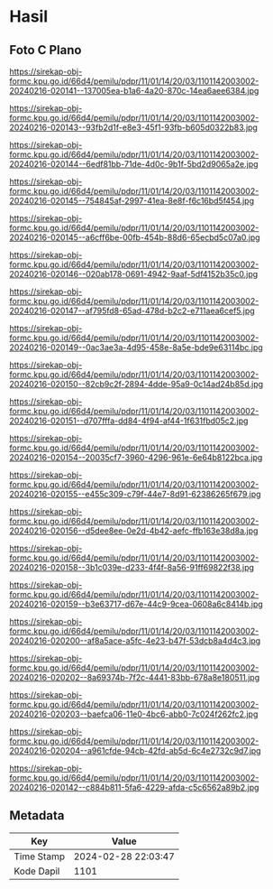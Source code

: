 # Hasil

## Foto C Plano

https://sirekap-obj-formc.kpu.go.id/66d4/pemilu/pdpr/11/01/14/20/03/1101142003002-20240216-020141--137005ea-b1a6-4a20-870c-14ea6aee6384.jpg

https://sirekap-obj-formc.kpu.go.id/66d4/pemilu/pdpr/11/01/14/20/03/1101142003002-20240216-020143--93fb2d1f-e8e3-45f1-93fb-b605d0322b83.jpg

https://sirekap-obj-formc.kpu.go.id/66d4/pemilu/pdpr/11/01/14/20/03/1101142003002-20240216-020144--6edf81bb-71de-4d0c-9b1f-5bd2d9065a2e.jpg

https://sirekap-obj-formc.kpu.go.id/66d4/pemilu/pdpr/11/01/14/20/03/1101142003002-20240216-020145--754845af-2997-41ea-8e8f-f6c16bd5f454.jpg

https://sirekap-obj-formc.kpu.go.id/66d4/pemilu/pdpr/11/01/14/20/03/1101142003002-20240216-020145--a6cff6be-00fb-454b-88d6-65ecbd5c07a0.jpg

https://sirekap-obj-formc.kpu.go.id/66d4/pemilu/pdpr/11/01/14/20/03/1101142003002-20240216-020146--020ab178-0691-4942-9aaf-5df4152b35c0.jpg

https://sirekap-obj-formc.kpu.go.id/66d4/pemilu/pdpr/11/01/14/20/03/1101142003002-20240216-020147--af795fd8-65ad-478d-b2c2-e711aea6cef5.jpg

https://sirekap-obj-formc.kpu.go.id/66d4/pemilu/pdpr/11/01/14/20/03/1101142003002-20240216-020149--0ac3ae3a-4d95-458e-8a5e-bde9e63114bc.jpg

https://sirekap-obj-formc.kpu.go.id/66d4/pemilu/pdpr/11/01/14/20/03/1101142003002-20240216-020150--82cb9c2f-2894-4dde-95a9-0c14ad24b85d.jpg

https://sirekap-obj-formc.kpu.go.id/66d4/pemilu/pdpr/11/01/14/20/03/1101142003002-20240216-020151--d707fffa-dd84-4f94-af44-1f631fbd05c2.jpg

https://sirekap-obj-formc.kpu.go.id/66d4/pemilu/pdpr/11/01/14/20/03/1101142003002-20240216-020154--20035cf7-3960-4296-961e-6e64b8122bca.jpg

https://sirekap-obj-formc.kpu.go.id/66d4/pemilu/pdpr/11/01/14/20/03/1101142003002-20240216-020155--e455c309-c79f-44e7-8d91-62386265f679.jpg

https://sirekap-obj-formc.kpu.go.id/66d4/pemilu/pdpr/11/01/14/20/03/1101142003002-20240216-020156--d5dee8ee-0e2d-4b42-aefc-ffb163e38d8a.jpg

https://sirekap-obj-formc.kpu.go.id/66d4/pemilu/pdpr/11/01/14/20/03/1101142003002-20240216-020158--3b1c039e-d233-4f4f-8a56-91ff69822f38.jpg

https://sirekap-obj-formc.kpu.go.id/66d4/pemilu/pdpr/11/01/14/20/03/1101142003002-20240216-020159--b3e63717-d67e-44c9-9cea-0608a6c8414b.jpg

https://sirekap-obj-formc.kpu.go.id/66d4/pemilu/pdpr/11/01/14/20/03/1101142003002-20240216-020200--af8a5ace-a5fc-4e23-b47f-53dcb8a4d4c3.jpg

https://sirekap-obj-formc.kpu.go.id/66d4/pemilu/pdpr/11/01/14/20/03/1101142003002-20240216-020202--8a69374b-7f2c-4441-83bb-678a8e180511.jpg

https://sirekap-obj-formc.kpu.go.id/66d4/pemilu/pdpr/11/01/14/20/03/1101142003002-20240216-020203--baefca06-11e0-4bc6-abb0-7c024f262fc2.jpg

https://sirekap-obj-formc.kpu.go.id/66d4/pemilu/pdpr/11/01/14/20/03/1101142003002-20240216-020204--a961cfde-94cb-42fd-ab5d-6c4e2732c9d7.jpg

https://sirekap-obj-formc.kpu.go.id/66d4/pemilu/pdpr/11/01/14/20/03/1101142003002-20240216-020142--c884b811-5fa6-4229-afda-c5c6562a89b2.jpg


## Metadata

| Key        | Value               |
| ---------- | ------------------- |
| Time Stamp | 2024-02-28 22:03:47 |
| Kode Dapil | 1101                |




